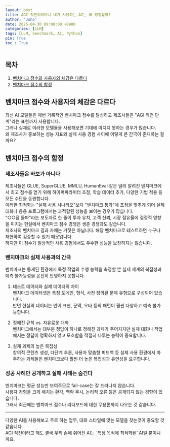 ```yaml
---
layout: post
title: AGI 직전이라더니 내가 사용하는 AI는 왜 멍청할까?
author: 'Juho'
date: 2025-04-30 09:00:00 +0900
categories: [LLM]
tags: [LLM, benchmark, AI, Python]
pin: True
toc : True
---
```


<style>
  th{
    font-weight: bold;
    text-align: center;
    background-color: white;
  }
  td{
    background-color: white;
  }

</style>

## 목차
1. [벤치마크 점수와 사용자의 체감은 다르다](#벤치마크-점수와-사용자의-체감은-다르다)
2. [벤치마크 점수의 함정](#벤치마크-점수의-함정)

## 벤치마크 점수와 사용자의 체감은 다르다
최신 AI 모델들은 매번 기록적인 벤치마크 점수를 달성하고 제조사들은 "AGI 직전 단계"라는 표현까지 사용합니다.  
그러나 실제로 이러한 모델들을 사용해보면 기대에 미치지 못하는 경우가 많습니다.  
왜 제조사가 홍보하는 성능 지표와 실제 사용 경험 사이에 이렇게 큰 간극이 존재하는 걸까요?  

## 벤치마크 점수의 함정
### 제조사들은 바보가 아니다
제조사들은 GLUE, SuperGLUE, MMLU, HumanEval 같은 널리 알려진 벤치마크에서 최고 점수를 얻기 위해 하이퍼파라미터 조정, 학습 데이터 추가, 다양한 기법 적용 등 모든 수단을 동원합니다.  
이러한 최적화는 "실제 사용 시나리오"보다 "벤치마크 통과"에 초점을 맞추게 되어 실제 대화나 응용 프로그램에서는 과적합된 성능을 보이는 경우가 많습니다.  
"○○점 돌파"라는 보도자료 한 줄이 투자 유치, 고객 신뢰, 시장 점유율에 결정적 영향을 미치는 현실에서 벤치마크 점수 경쟁은 생존 경쟁과도 같습니다.  
제조사의 벤치마크 결과 자체는 거짓은 아닙니다. 해당 벤치마크로 테스트하면 누구나 재현하여 검증할 수 있기 때문입니다.  
하지만 이 점수가 일상적인 사용 경험에서도 우수한 성능을 보장하지는 않습니다.  
  
    
### 벤치마크와 실제 사용과의 간극
벤치마크는 통제된 환경에서 특정 작업의 수행 능력을 측정할 뿐 실제 세계의 복잡성과 예측 불가능성을 온전히 반영하지 못합니다.  
1) 테스트 데이터와 실제 데이터의 차이  
벤치마크 데이터셋은 특정 도메인, 형식, 사전 정의된 문제 유형으로 구성되어 있습니다.  
반면 현실의 데이터는 언어 표현, 문맥, 오타 등의 패턴이 훨씬 다양하고 예측 불가능합니다.  
  
2) 정해진 규칙 vs. 자유로운 대화  
벤치마크에서는 대부분 정답이 하나로 정해진 과제가 주어지지만 실제 대화나 작업에서는 정답이 명확하지 않고 모호함을 적절히 다루는 능력이 중요합니다.  
  
3) 실제 과제의 높은 복잡성  
창의적 콘텐츠 생성, 다단계 추론, 사용자 맞춤형 피드백 등 실제 사용 환경에서 마주하는 과제들은 벤치마크보다 훨씬 더 높은 복잡성과 유연성을 요구합니다.  
  
  
### 성공 사례만 공개하고 실패 사례는 숨긴다  
벤치마크는 평균 성능만 보여주므로 fail-case는 잘 드러나지 않습니다.  
사용자 경험을 크게 해치는 환각, 맥락 무시, 논리적 오류 등은 공개되지 않는 경향이 있습니다.  
그래서 최근에는 벤치마크 점수나 리더보드에 대한 무용론까지 나오는 것 같습니다.  



---  
  

다양한 AI를 사용해보고 주로 하는 업무, 대화 스타일에 맞는 모델을 찾는것이 중요할 것 같습니다.  
AGI 직전이라고 해도 결국 우리 손에 쥐어진 AI는 ‘특정 목적에 최적화된’ AI일 뿐이니까요.  
